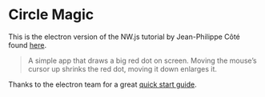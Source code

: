 # Circle Magic

This is the electron version of the NW.js tutorial by Jean-Philippe Côté found [here](http://tangiblejs.com/posts/creating-a-native-desktop-app-with-html-css-and-javascript).

>A simple app that draws a big red dot on screen. Moving the mouse’s cursor up shrinks the red dot, moving it down enlarges it.

Thanks to the electron team for a great [quick start guide](http://electron.atom.io/docs/tutorial/quick-start/).

